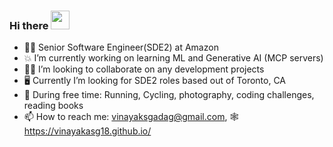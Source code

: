 ### Hi there <img src="https://raw.githubusercontent.com/MartinHeinz/MartinHeinz/master/wave.gif" width="30px">

- 👨‍💻 Senior Software Engineer(SDE2) at Amazon 
- 💥 I’m currently working on learning ML and Generative AI (MCP servers)
- 👷‍♂️ I’m looking to collaborate on any development projects
- :desktop_computer: Currently I’m looking for SDE2 roles based out of Toronto, CA
- 🥊 During free time: Running, Cycling, photography, coding challenges, reading books
- 📫 How to reach me: vinayaksgadag@gmail.com, 🕸️ https://vinayakasg18.github.io/
